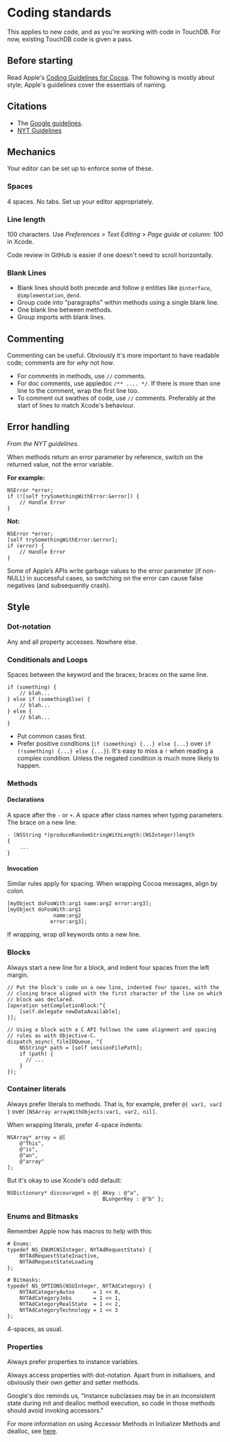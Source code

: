# Coding standards

This applies to new code, and as you're working with code in TouchDB. 
For now, existing TouchDB code is given a pass.

## Before starting

Read Apple's [Coding Guidelines for Cocoa][1]. The following is mostly 
about style; Apple's guidelines cover the essentials of naming.

[1]: https://developer.apple.com/library/mac/documentation/Cocoa/Conceptual/CodingGuidelines/CodingGuidelines.html#//apple_ref/doc/uid/10000146-SW1

## Citations

- The [Google guidelines](http://google-styleguide.googlecode.com/svn/trunk/objcguide.xml).
- [NYT Guidelines](https://github.com/NYTimes/objective-c-style-guide)

## Mechanics

Your editor can be set up to enforce some of these.

### Spaces

4 spaces. No tabs. Set up your editor appropriately.

### Line length

100 characters. Use  _Preferences > Text Editing > Page guide at column: 100_ in Xcode.

Code review in GitHub is easier if one doesn't need to scroll horizontally.

### Blank Lines

- Blank lines should both precede and follow `@` entities like `@interface`,
  `@implementation`, `@end`.
- Group code into "paragraphs" within methods using a single blank line.
- One blank line between methods.
- Group imports with blank lines.

## Commenting

Commenting can be useful. Obviously it's more important to have
readable code; comments are for *why* not *how*.

- For comments in methods, use `//` comments.
- For doc comments, use appledoc `/** .... */`. If there is more than 
  one line to the comment, wrap the first line too.
- To comment out swathes of code, use `//` comments. Preferably at the 
  start of lines to match Xcode's behaviour.

## Error handling

_From the NYT guidelines._

When methods return an error parameter by reference, switch on the returned value, 
not the error variable.

**For example:**
```objc
NSError *error;
if (![self trySomethingWithError:&error]) {
    // Handle Error
}
```

**Not:**
```objc
NSError *error;
[self trySomethingWithError:&error];
if (error) {
    // Handle Error
}
```

Some of Apple’s APIs write garbage values to the error parameter (if non-NULL) 
in successful cases, so switching on the error can cause false negatives (and 
subsequently crash).

## Style

### Dot-notation

Any and all property accesses. Nowhere else.

### Conditionals and Loops

Spaces between the keyword and the braces; braces on the same line.

```objc
if (something) {
    // blah...
} else if (somethingElse) {
    // blah...
} else {
    // blah...
}
```

- Put common cases first.
- Prefer positive conditions (`if (something) {...} else {...}` over `if (!something) {...} else {...}`).
  It's easy to miss a `!` when reading a complex condition. Unless the negated condition is 
  much more likely to happen.

### Methods

#### Declarations

A space after the `-` or `+`. A space after class names when typing parameters. The brace 
on a new line.

```objc
- (NSString *)produceRandomStringWithLength:(NSInteger)length
{
    ...
}
```

#### Invocation

Similar rules apply for spacing. When wrapping  Cocoa messages, align by colon.

```objc
[myObject doFooWith:arg1 name:arg2 error:arg3];
[myObject doFooWith:arg1
               name:arg2
              error:arg3];
```

If wrapping, wrap *all* keywords onto a new line.

### Blocks

Always start a new line for a block, and indent four spaces from the left margin.

```objc
// Put the block's code on a new line, indented four spaces, with the
// closing brace aligned with the first character of the line on which
// block was declared.
[operation setCompletionBlock:^{
    [self.delegate newDataAvailable];
}];

// Using a block with a C API follows the same alignment and spacing
// rules as with Objective-C.
dispatch_async(_fileIOQueue, ^{
    NSString* path = [self sessionFilePath];
    if (path) {
      // ...
    }
});
```

### Container literals

Always prefer literals to methods. That is, for example, prefer `@{ var1, var2 }` over `[NSArray arrayWithObjects:var1, var2, nil]`.

When wrapping literals, prefer 4-space indents:

```objc
NSArray* array = @[
    @"This",
    @"is",
    @"an",
    @"array"
];
```

But it's okay to use Xcode's odd default:

```objc
NSDictionary* discouraged = @{ AKey : @"a",
                               BLongerKey : @"b" };
```

### Enums and Bitmasks

Remember Apple now has macros to help with this:

```
# Enums:
typedef NS_ENUM(NSInteger, NYTAdRequestState) {
    NYTAdRequestStateInactive,
    NYTAdRequestStateLoading
};

# Bitmasks:
typedef NS_OPTIONS(NSUInteger, NYTAdCategory) {
    NYTAdCategoryAutos      = 1 << 0,
    NYTAdCategoryJobs       = 1 << 1,
    NYTAdCategoryRealState  = 1 << 2,
    NYTAdCategoryTechnology = 1 << 3
};
```

4-spaces, as usual.

### Properties

Always prefer properties to instance variables.

Always access properties with dot-notation. Apart from in initialisers, and obviously
their own getter and setter methods.

Google's doc reminds us, "Instance subclasses may be in an inconsistent state 
during init and dealloc method execution, so code in those methods should avoid 
invoking accessors."

For more information on using Accessor Methods in Initializer Methods and dealloc, see [here](https://developer.apple.com/library/mac/documentation/Cocoa/Conceptual/MemoryMgmt/Articles/mmPractical.html#//apple_ref/doc/uid/TP40004447-SW6).

